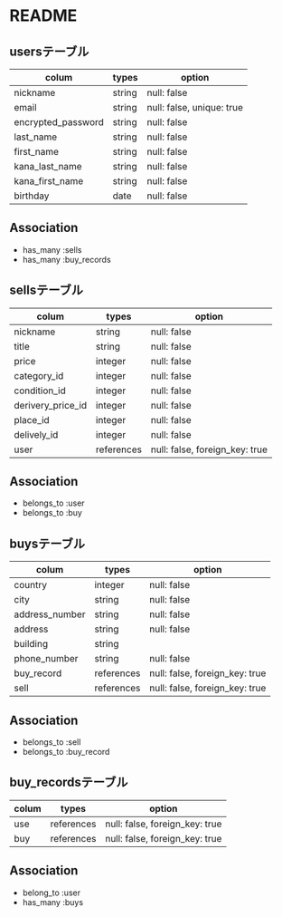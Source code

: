# README


## usersテーブル

| colum              | types  | option                    |
| ------------------ | ------ | ------------------------- |
| nickname           | string | null: false               |
| email              | string | null: false, unique: true |
| encrypted_password | string | null: false               |
| last_name          | string | null: false               |
| first_name         | string | null: false               |
| kana_last_name     | string | null: false               |
| kana_first_name    | string | null: false               |
| birthday           | date   | null: false               |


## Association

- has_many :sells
- has_many :buy_records





## sellsテーブル

| colum             | types      | option                         |
| ----------------- | ---------- | ------------------------------ |
| nickname          | string     | null: false                    |
| title             | string     | null: false                    |
| price             | integer    | null: false                    |
| category_id       | integer    | null: false                    |
| condition_id      | integer    | null: false                    |
| derivery_price_id | integer    | null: false                    |
| place_id          | integer    | null: false                    |
| delively_id       | integer    | null: false                    |
| user              | references | null: false, foreign_key: true |

## Association

  
- belongs_to :user
- belongs_to :buy





## buysテーブル

| colum          | types      | option                         |
| -------------- | ---------- | ------------------------------ |
| country        | integer    | null: false                    |
| city           | string     | null: false                    |
| address_number | string     | null: false                    |
| address        | string     | null: false                    |
| building       | string     |                                |
| phone_number   | string     | null: false                    |
| buy_record     | references | null: false, foreign_key: true |
| sell           | references | null: false, foreign_key: true |


## Association


- belongs_to :sell
- belongs_to :buy_record


## buy_recordsテーブル

| colum | types      | option                         |
| ----- | ---------- | ------------------------------ |
| use   | references | null: false, foreign_key: true |
| buy   | references | null: false, foreign_key: true |

## Association


- belong_to :user
- has_many :buys